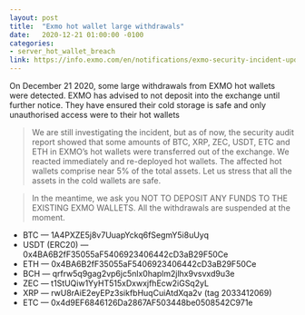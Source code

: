 ```yaml
---
layout: post
title:  "Exmo hot wallet large withdrawals"
date:   2020-12-21 01:00:00 -0100
categories:
- server_hot_wallet_breach
link: https://info.exmo.com/en/notifications/exmo-security-incident-update/
---
```


On December 21 2020, some large withdrawals from EXMO hot wallets were detected. EXMO has advised to not deposit into the exchange until further notice. They have ensured their cold storage is safe and only unauthorised access were to their hot wallets

> We are still investigating the incident, but as of now, the security audit report showed that some amounts of BTC, XRP, ZEC, USDT, ETC and ETH in EXMO’s hot wallets were transferred out of the exchange. We reacted immediately and re-deployed hot wallets. The affected hot wallets comprise near 5% of the total assets. Let us stress that all the assets in the cold wallets are safe.

> In the meantime, we ask you NOT TO DEPOSIT ANY FUNDS TO THE EXISTING EXMO WALLETS. All the withdrawals are suspended at the moment.

* BTC — 1A4PXZE5j8v7UuapYckq6fSegmY5i8uUyq
* USDT (ERC20) —  0x4BA6B2fF35055aF5406923406442cD3aB29F50Ce
* ETH — 0x4BA6B2fF35055aF5406923406442cD3aB29F50Ce
* BCH — qrfrw5q9gag2vp6jc5nlx0haplm2jlhx9vsvxd9u3e
* ZEC — t1StUQiw1YyHT515xDxwxjfhEcw2iGSq2yL
* XRP — rwU8rAiE2eyEPz3sikfbHuqCuiAtdXqa2v (tag 2033412069)
* ETC —  0x4d9EF6846126Da2867AF503448be0508542C971e
